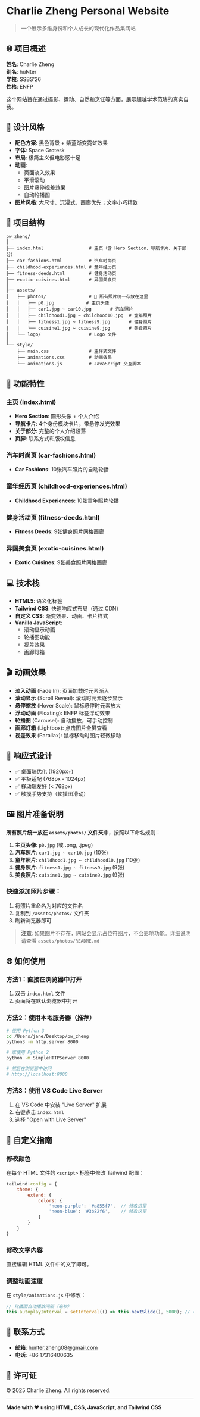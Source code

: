 # Charlie Zheng Personal Website

> 一个展示多维身份和个人成长的现代化作品集网站

## 🌐 项目概述

**姓名**: Charlie Zheng  
**别名**: huNter  
**学校**: SSBS'26  
**性格**: ENFP  

这个网站旨在通过摄影、运动、自然和烹饪等方面，展示超越学术范畴的真实自我。

## 🎨 设计风格

- **配色方案**: 黑色背景 + 紫蓝渐变霓虹效果
- **字体**: Space Grotesk
- **布局**: 极简主义但电影感十足
- **动画**: 
  - 页面淡入效果
  - 平滑滚动
  - 图片悬停视差效果
  - 自动轮播图
- **图片风格**: 大尺寸、沉浸式、画廊优先；文字小巧精致

## 📁 项目结构

```
pw_zheng/
│
├── index.html                 # 主页（含 Hero Section、导航卡片、关于部分）
├── car-fashions.html          # 汽车时尚页
├── childhood-experiences.html # 童年经历页
├── fitness-deeds.html         # 健身活动页
├── exotic-cuisines.html       # 异国美食页
│
├── assets/
│   ├── photos/                # 📸 所有照片统一存放在这里
│   │   ├── p0.jpg            # 主页头像
│   │   ├── car1.jpg ~ car10.jpg       # 汽车照片
│   │   ├── childhood1.jpg ~ childhood10.jpg  # 童年照片
│   │   ├── fitness1.jpg ~ fitness9.jpg       # 健身照片
│   │   └── cuisine1.jpg ~ cuisine9.jpg       # 美食照片
│   └── logo/                  # Logo 文件
│
└── style/
    ├── main.css               # 主样式文件
    ├── animations.css         # 动画效果
    └── animations.js          # JavaScript 交互脚本
```

## 🚀 功能特性

### 主页 (index.html)
- **Hero Section**: 圆形头像 + 个人介绍
- **导航卡片**: 4个身份模块卡片，带悬停发光效果
- **关于部分**: 完整的个人介绍段落
- **页脚**: 联系方式和版权信息

### 汽车时尚页 (car-fashions.html)
- **Car Fashions**: 10张汽车照片的自动轮播

### 童年经历页 (childhood-experiences.html)
- **Childhood Experiences**: 10张童年照片轮播

### 健身活动页 (fitness-deeds.html)
- **Fitness Deeds**: 9张健身照片网格画廊

### 异国美食页 (exotic-cuisines.html)
- **Exotic Cuisines**: 9张美食照片网格画廊

## 💻 技术栈

- **HTML5**: 语义化标签
- **Tailwind CSS**: 快速响应式布局（通过 CDN）
- **自定义 CSS**: 渐变效果、动画、卡片样式
- **Vanilla JavaScript**: 
  - 滚动显示动画
  - 轮播图功能
  - 视差效果
  - 画廊灯箱

## 🎬 动画效果

- **淡入动画** (Fade In): 页面加载时元素渐入
- **滚动显示** (Scroll Reveal): 滚动时元素逐步显示
- **悬停缩放** (Hover Scale): 鼠标悬停时元素放大
- **浮动动画** (Floating): ENFP 标签浮动效果
- **轮播图** (Carousel): 自动播放，可手动控制
- **画廊灯箱** (Lightbox): 点击图片全屏查看
- **视差效果** (Parallax): 鼠标移动时图片轻微移动

## 📱 响应式设计

- ✅ 桌面端优化 (1920px+)
- ✅ 平板适配 (768px - 1024px)
- ✅ 移动端友好 (< 768px)
- ✅ 触摸手势支持（轮播图滑动）

## 🖼️ 图片准备说明

**所有照片统一放在 `assets/photos/` 文件夹中**，按照以下命名规则：

1. **主页头像**: `p0.jpg` (或 .png, .jpeg)
2. **汽车照片**: `car1.jpg ~ car10.jpg` (10张)
3. **童年照片**: `childhood1.jpg ~ childhood10.jpg` (10张)
4. **健身照片**: `fitness1.jpg ~ fitness9.jpg` (9张)
5. **美食照片**: `cuisine1.jpg ~ cuisine9.jpg` (9张)

### 快速添加照片步骤：
1. 将照片重命名为对应的文件名
2. 复制到 `/assets/photos/` 文件夹
3. 刷新浏览器即可

> **注意**: 如果图片不存在，网站会显示占位符图片，不会影响功能。详细说明请查看 `assets/photos/README.md`

## 🌐 如何使用

### 方法1：直接在浏览器中打开
1. 双击 `index.html` 文件
2. 页面将在默认浏览器中打开

### 方法2：使用本地服务器（推荐）
```bash
# 使用 Python 3
cd /Users/jane/Desktop/pw_zheng
python3 -m http.server 8000

# 或使用 Python 2
python -m SimpleHTTPServer 8000

# 然后在浏览器中访问
# http://localhost:8000
```

### 方法3：使用 VS Code Live Server
1. 在 VS Code 中安装 "Live Server" 扩展
2. 右键点击 `index.html`
3. 选择 "Open with Live Server"

## 🎯 自定义指南

### 修改颜色
在每个 HTML 文件的 `<script>` 标签中修改 Tailwind 配置：
```javascript
tailwind.config = {
    theme: {
        extend: {
            colors: {
                'neon-purple': '#a855f7',  // 修改这里
                'neon-blue': '#3b82f6',    // 修改这里
            }
        }
    }
}
```

### 修改文字内容
直接编辑 HTML 文件中的文字即可。

### 调整动画速度
在 `style/animations.js` 中修改：
```javascript
// 轮播图自动播放间隔（毫秒）
this.autoplayInterval = setInterval(() => this.nextSlide(), 5000); // 改为3000则3秒切换
```

## 📧 联系方式

- **邮箱**: hunter.zheng08@gmail.com
- **电话**: +86 17316400635

## 📄 许可证

© 2025 Charlie Zheng. All rights reserved.

---

**Made with ❤️ using HTML, CSS, JavaScript, and Tailwind CSS**


